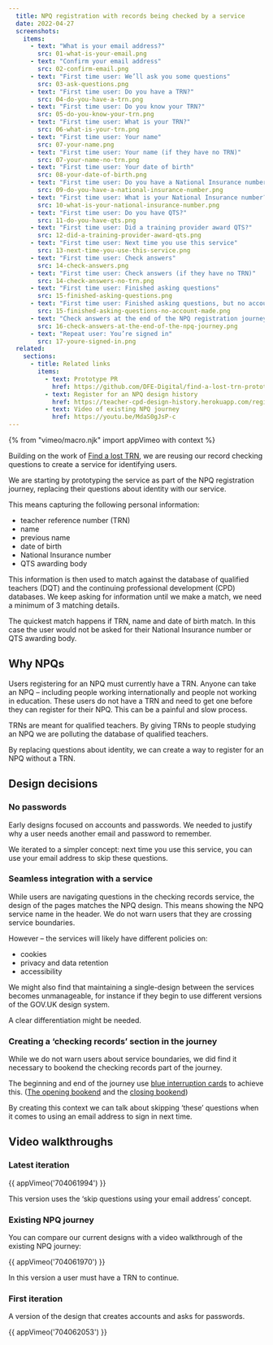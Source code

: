 ```yaml
---
  title: NPQ registration with records being checked by a service
  date: 2022-04-27
  screenshots:
    items:
      - text: "What is your email address?"
        src: 01-what-is-your-email.png
      - text: "Confirm your email address"
        src: 02-confirm-email.png
      - text: "First time user: We’ll ask you some questions"
        src: 03-ask-questions.png
      - text: "First time user: Do you have a TRN?"
        src: 04-do-you-have-a-trn.png
      - text: "First time user: Do you know your TRN?"
        src: 05-do-you-know-your-trn.png
      - text: "First time user: What is your TRN?"
        src: 06-what-is-your-trn.png
      - text: "First time user: Your name"
        src: 07-your-name.png
      - text: "First time user: Your name (if they have no TRN)"
        src: 07-your-name-no-trn.png
      - text: "First time user: Your date of birth"
        src: 08-your-date-of-birth.png
      - text: "First time user: Do you have a National Insurance number?"
        src: 09-do-you-have-a-national-insurance-number.png
      - text: "First time user: What is your National Insurance number?"
        src: 10-what-is-your-national-insurance-number.png
      - text: "First time user: Do you have QTS?"
        src: 11-do-you-have-qts.png
      - text: "First time user: Did a training provider award QTS?"
        src: 12-did-a-training-provider-award-qts.png
      - text: "First time user: Next time you use this service"
        src: 13-next-time-you-use-this-service.png
      - text: "First time user: Check answers"
        src: 14-check-answers.png
      - text: "First time user: Check answers (if they have no TRN)"
        src: 14-check-answers-no-trn.png
      - text: "First time user: Finished asking questions"
        src: 15-finished-asking-questions.png
      - text: "First time user: Finished asking questions, but no account made"
        src: 15-finished-asking-questions-no-account-made.png
      - text: "Check answers at the end of the NPQ registration journey"
        src: 16-check-answers-at-the-end-of-the-npq-journey.png
      - text: "Repeat user: You’re signed in"
        src: 17-youre-signed-in.png
  related:
    sections:
      - title: Related links
        items:
          - text: Prototype PR
            href: https://github.com/DFE-Digital/find-a-lost-trn-prototype/pull/86
          - text: Register for an NPQ design history
            href: https://teacher-cpd-design-history.herokuapp.com/register-for-an-npq/
          - text: Video of existing NPQ journey
            href: https://youtu.be/MdaS0gJsP-c
---
```


{% from "vimeo/macro.njk" import appVimeo with context %}

Building on the work of [Find a lost TRN](/find-a-lost-trn), we are reusing our record checking questions to create a service for identifying users.

We are starting by prototyping the service as part of the NPQ registration journey, replacing their questions about identity with our service.

This means capturing the following personal information:

- teacher reference number (TRN)
- name
- previous name
- date of birth
- National Insurance number
- QTS awarding body

This information is then used to match against the database of qualified teachers (DQT) and the continuing professional development (CPD) databases. We keep asking for information until we make a match, we need a minimum of 3 matching details.

The quickest match happens if TRN, name and date of birth match. In this case the user would not be asked for their National Insurance number or QTS awarding body.

## Why NPQs

Users registering for an NPQ must currently have a TRN. Anyone can take an NPQ – including people working internationally and people not working in education. These users do not have a TRN and need to get one before they can register for their NPQ. This can be a painful and slow process.

TRNs are meant for qualified teachers. By giving TRNs to people studying an NPQ we are polluting the database of qualified teachers.

By replacing questions about identity, we can create a way to register for an NPQ without a TRN.

## Design decisions

### No passwords

Early designs focused on accounts and passwords. We needed to justify why a user needs another email and password to remember.

We iterated to a simpler concept: next time you use this service, you can use your email address to skip these questions.

### Seamless integration with a service

While users are navigating questions in the checking records service, the design of the pages matches the NPQ design. This means showing the NPQ service name in the header. We do not warn users that they are crossing service boundaries.

However – the services will likely have different policies on:

- cookies
- privacy and data retention
- accessibility

We might also find that maintaining a single-design between the services becomes unmanageable, for instance if they begin to use different versions of the GOV.UK design system.

A clear differentiation might be needed.

### Creating a ‘checking records’ section in the journey

While we do not warn users about service boundaries, we did find it necessary to bookend the checking records part of the journey.

The beginning and end of the journey use [blue interruption cards](https://github.com/alphagov/govuk-design-system-backlog/issues/27) to achieve this. ([The opening bookend](#first-time-user-we-ll-ask-you-some-questions) and the [closing bookend](#first-time-user-finished-asking-questions))

By creating this context we can talk about skipping ‘these’ questions when it comes to using an email address to sign in next time.

## Video walkthroughs

### Latest iteration

{{ appVimeo('704061994') }}

This version uses the ‘skip questions using your email address’ concept.

### Existing NPQ journey

You can compare our current designs with a video walkthrough of the existing NPQ journey:

{{ appVimeo('704061970') }}

In this version a user must have a TRN to continue.

### First iteration

A version of the design that creates accounts and asks for passwords.

{{ appVimeo('704062053') }}
